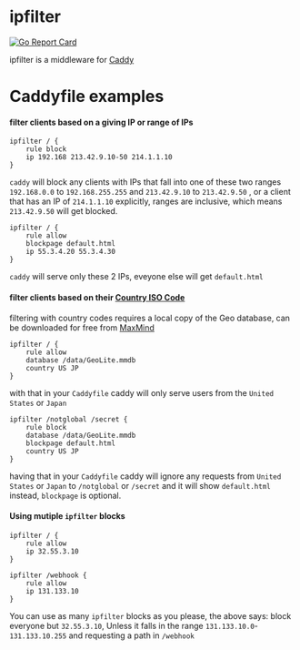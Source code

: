 # ipfilter
[![Go Report Card](https://goreportcard.com/badge/pyed/ipfilter)](https://goreportcard.com/report/pyed/ipfilter)

ipfilter is a middleware for [Caddy](http://caddyserver.com)

# Caddyfile examples

#### filter clients based on a giving IP or range of IPs
```
ipfilter / {
	rule block
	ip 192.168 213.42.9.10-50 214.1.1.10
}
```
`caddy` will block any clients with IPs that fall into one of these two ranges `192.168.0.0` to `192.168.255.255` and `213.42.9.10` to `213.42.9.50` , or a client that has an IP of `214.1.1.10` explicitly, ranges are inclusive, which means `213.42.9.50` will get blocked.

```
ipfilter / {
	rule allow
	blockpage default.html
	ip 55.3.4.20 55.3.4.30
}
```
`caddy` will serve only these 2 IPs, eveyone else will get `default.html`

#### filter clients based on their [Country ISO Code](https://en.wikipedia.org/wiki/ISO_3166-1#Current_codes)

filtering with country codes requires a local copy of the Geo database, can be downloaded for free from [MaxMind](https://dev.maxmind.com/geoip/geoip2/geolite2/)
```
ipfilter / {
	rule allow
	database /data/GeoLite.mmdb
	country US JP
}
```
with that in your `Caddyfile` caddy will only serve users from the `United States` or `Japan`

```
ipfilter /notglobal /secret {
	rule block
	database /data/GeoLite.mmdb
	blockpage default.html
	country US JP
}
```
having that in your `Caddyfile` caddy will ignore any requests from `United States` or `Japan` to `/notglobal` or `/secret` and it will show `default.html` instead, `blockpage` is optional.

#### Using mutiple `ipfilter` blocks

```
ipfilter / {
	rule allow
	ip 32.55.3.10
}

ipfilter /webhook {
	rule allow
	ip 131.133.10
}
```
You can use as many `ipfilter` blocks as you please, the above says: block everyone but `32.55.3.10`, Unless it falls in the range `131.133.10.0`-`131.133.10.255` and requesting a path in `/webhook`
